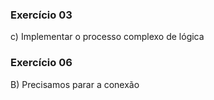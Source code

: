 ### Exercício 03

c) Implementar o processo complexo de lógica

### Exercício 06

B) Precisamos parar a conexão
